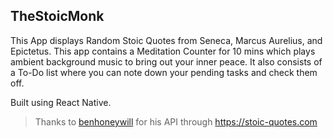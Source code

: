 ## TheStoicMonk

<!-- ![TheStoicMonk](/assets/icon.png "TheStoicMonk") -->

This App displays Random Stoic Quotes from Seneca, Marcus Aurelius, and Epictetus. This app contains a Meditation Counter for 10 mins which plays ambient background music to bring out your inner peace. It also consists of a To-Do list where you can note down your pending tasks and check them off.

Built using React Native.

> Thanks to [benhoneywill](https://github.com/benhoneywill) for his API through https://stoic-quotes.com
